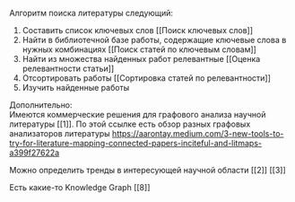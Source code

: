 Алгоритм поиска литературы следующий:  
1) Составить список ключевых слов [[Поиск ключевых слов]]  
2) Найти в библиотечной базе работы, содержащие ключевые слова в нужных комбинациях [[Поиск статей по ключевым словам]]  
3) Найти из множества найденных работ релевантные [[Оценка релевантности статьи]]  
4) Отсортировать работы [[Сортировка статей по релевантности]]  
5) Изучить найденные работы

Дополнительно:  
Имеются коммерческие решения для графового анализа научной литературы [[1]]. 
По этой ссылке есть обзор разных графовых анализаторов литературы https://aarontay.medium.com/3-new-tools-to-try-for-literature-mapping-connected-papers-inciteful-and-litmaps-a399f27622a

Можно определить тренды в интересующей научной области [[2]] [[3]]

Есть какие-то Knowledge Graph [[8]]